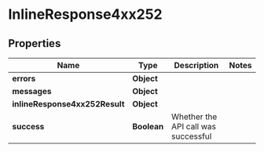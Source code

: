 # InlineResponse4xx252

## Properties
Name | Type | Description | Notes
------------ | ------------- | ------------- | -------------
**errors** | **Object** |  | 
**messages** | **Object** |  | 
**inlineResponse4xx252Result** | **Object** |  | 
**success** | **Boolean** | Whether the API call was successful | 
